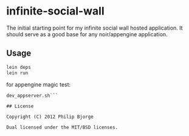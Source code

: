 # infinite-social-wall

The initial starting point for my infinite social wall hosted application. It should serve as a good base for any noir/appengine application.

## Usage

```bash
lein deps
lein run
```

for appengine magic test:
```lein appengine-prepare
dev_appserver.sh```

## License

Copyright (C) 2012 Philip Bjorge

Dual licensed under the MIT/BSD licenses.
